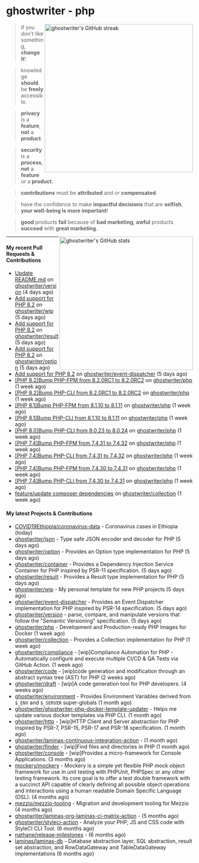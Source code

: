 # ghostwriter - php

<img alt="ghostwriter's GitHub streak" width="400px" align="right" src="https://github-readme-streak-stats.herokuapp.com/?cache_seconds=1800&user=ghostwriter">

> if you don't like something, **change it**!

> knowledge **should** be **freely** accessible.

> **privacy** is a **feature**, **not** a **product**.

> **security** is a **process**, **not** a **feature** or a **product**.

> **contributions** must be **attributed** and or **compensated**.

> have the confidence to make **impactful decisions** that are **selfish**, **your well-being is more important**!

> **good** products **fail** because of **bad marketing**, **awful** products **succeed** with **great marketing**.

<img alt="ghostwriter's GitHub stats" width="360px" align="right" src="https://github-readme-stats.vercel.app/api?cache_seconds=1800&username=ghostwriter&show_icons=true&count_private=true&hide_title=true&hide_rank=true&icon_color=333">

---

#### My recent Pull Requests & Contributions

- [Update README.md](https://github.com/ghostwriter/version/pull/1) on [ghostwriter/version](https://github.com/ghostwriter/version) (4 days ago)
- [Add support for PHP 8.2](https://github.com/ghostwriter/wip/pull/18) on [ghostwriter/wip](https://github.com/ghostwriter/wip) (5 days ago)
- [Add support for PHP 8.2](https://github.com/ghostwriter/result/pull/8) on [ghostwriter/result](https://github.com/ghostwriter/result) (5 days ago)
- [Add support for PHP 8.2](https://github.com/ghostwriter/option/pull/14) on [ghostwriter/option](https://github.com/ghostwriter/option) (5 days ago)
- [Add support for PHP 8.2](https://github.com/ghostwriter/event-dispatcher/pull/9) on [ghostwriter/event-dispatcher](https://github.com/ghostwriter/event-dispatcher) (5 days ago)
- [[PHP 8.2]Bump PHP-FPM from 8.2.0RC1 to 8.2.0RC2](https://github.com/ghostwriter/php/pull/200) on [ghostwriter/php](https://github.com/ghostwriter/php) (1 week ago)
- [[PHP 8.2]Bump PHP-CLI from 8.2.0RC1 to 8.2.0RC2](https://github.com/ghostwriter/php/pull/199) on [ghostwriter/php](https://github.com/ghostwriter/php) (1 week ago)
- [[PHP 8.1]Bump PHP-FPM from 8.1.10 to 8.1.11](https://github.com/ghostwriter/php/pull/198) on [ghostwriter/php](https://github.com/ghostwriter/php) (1 week ago)
- [[PHP 8.1]Bump PHP-CLI from 8.1.10 to 8.1.11](https://github.com/ghostwriter/php/pull/197) on [ghostwriter/php](https://github.com/ghostwriter/php) (1 week ago)
- [[PHP 8.0]Bump PHP-CLI from 8.0.23 to 8.0.24](https://github.com/ghostwriter/php/pull/196) on [ghostwriter/php](https://github.com/ghostwriter/php) (1 week ago)
- [[PHP 7.4]Bump PHP-FPM from 7.4.31 to 7.4.32](https://github.com/ghostwriter/php/pull/195) on [ghostwriter/php](https://github.com/ghostwriter/php) (1 week ago)
- [[PHP 7.4]Bump PHP-CLI from 7.4.31 to 7.4.32](https://github.com/ghostwriter/php/pull/194) on [ghostwriter/php](https://github.com/ghostwriter/php) (1 week ago)
- [[PHP 7.4]Bump PHP-FPM from 7.4.30 to 7.4.31](https://github.com/ghostwriter/php/pull/193) on [ghostwriter/php](https://github.com/ghostwriter/php) (1 week ago)
- [[PHP 7.4]Bump PHP-CLI from 7.4.30 to 7.4.31](https://github.com/ghostwriter/php/pull/192) on [ghostwriter/php](https://github.com/ghostwriter/php) (1 week ago)
- [feature/update composer dependencies](https://github.com/ghostwriter/collection/pull/5) on [ghostwriter/collection](https://github.com/ghostwriter/collection) (1 week ago)

#### My latest Projects & Contributions

- [COVID19Ethiopia/coronavirus-data](https://github.com/COVID19Ethiopia/coronavirus-data) - Coronavirus cases in Ethiopia (today)
- [ghostwriter/json](https://github.com/ghostwriter/json) - Type safe JSON encoder and decoder for PHP (5 days ago)
- [ghostwriter/option](https://github.com/ghostwriter/option) - Provides an Option type implementation for PHP (5 days ago)
- [ghostwriter/container](https://github.com/ghostwriter/container) - Provides a Dependency Injection Service Container for PHP inspired by PSR-11 specification. (5 days ago)
- [ghostwriter/result](https://github.com/ghostwriter/result) - Provides a Result type implementation for PHP (5 days ago)
- [ghostwriter/wip](https://github.com/ghostwriter/wip) - My personal template for new PHP projects (5 days ago)
- [ghostwriter/event-dispatcher](https://github.com/ghostwriter/event-dispatcher) - Provides an Event Dispatcher implementation for PHP inspired by PSR-14 specification. (5 days ago)
- [ghostwriter/version](https://github.com/ghostwriter/version) - parse, compare, and manipulate versions that follow the &#34;Semantic Versioning&#34; specification. (5 days ago)
- [ghostwriter/php](https://github.com/ghostwriter/php) - Development and Production-ready PHP Images for Docker (1 week ago)
- [ghostwriter/collection](https://github.com/ghostwriter/collection) - Provides a Collection implementation for PHP (1 week ago)
- [ghostwriter/compliance](https://github.com/ghostwriter/compliance) - [wip]Compliance Automation for PHP - Automatically configure and execute multiple CI/CD &amp; QA Tests via GitHub Action. (1 week ago)
- [ghostwriter/code](https://github.com/ghostwriter/code) - [wip]code generation and modification through an abstract syntax tree (AST) for PHP (2 weeks ago)
- [ghostwriter/draft](https://github.com/ghostwriter/draft) - [wip]A code generation tool for PHP developers. (4 weeks ago)
- [ghostwriter/environment](https://github.com/ghostwriter/environment) - Provides Environment Variables derived from `$_ENV` and `$_SERVER` super-globals (1 month ago)
- [ghostwriter/ghostwriter-php-docker-template-updater](https://github.com/ghostwriter/ghostwriter-php-docker-template-updater) - Helps me update various docker templates via PHP CLI. (1 month ago)
- [ghostwriter/http](https://github.com/ghostwriter/http) - [wip]HTTP Client and Server abstraction for PHP inspired by PSR-7, PSR-15, PSR-17 and PSR-18 specification. (1 month ago)
- [ghostwriter/laminas-continuous-integration-action](https://github.com/ghostwriter/laminas-continuous-integration-action) -  (1 month ago)
- [ghostwriter/finder](https://github.com/ghostwriter/finder) - [wip]Find files and directories in PHP (1 month ago)
- [ghostwriter/console](https://github.com/ghostwriter/console) - [wip]Provides a micro-framework for Console Applications. (3 months ago)
- [mockery/mockery](https://github.com/mockery/mockery) - Mockery is a simple yet flexible PHP mock object framework for use in unit testing with PHPUnit, PHPSpec or any other testing framework. Its core goal is to offer a test double framework with a succinct API capable of clearly defining all possible object operations and interactions using a human readable Domain Specific Language (DSL). (4 months ago)
- [mezzio/mezzio-tooling](https://github.com/mezzio/mezzio-tooling) - Migration and development tooling for Mezzio (4 months ago)
- [ghostwriter/laminas-org-laminas-ci-matrix-action](https://github.com/ghostwriter/laminas-org-laminas-ci-matrix-action) -  (5 months ago)
- [ghostwriter/styleci-action](https://github.com/ghostwriter/styleci-action) - Analyze your PHP, JS and CSS code with StyleCI CLI Tool. (6 months ago)
- [nathane/release-milestones](https://github.com/nathane/release-milestones) -  (6 months ago)
- [laminas/laminas-db](https://github.com/laminas/laminas-db) - Database abstraction layer, SQL abstraction, result set abstraction, and RowDataGateway and TableDataGateway implementations (6 months ago)
